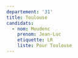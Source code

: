 ```yaml
---
departement: '31'
title: Toulouse
candidats:
  - nom: Moudenc
    prenom: Jean-Luc
    etiquette: LR
    liste: Pour Toulouse
---
```

